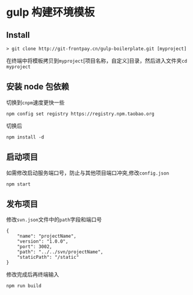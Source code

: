 # gulp 构建环境模板

## Install

```
> git clone http://git-frontpay.cn/gulp-boilerplate.git [myproject]
```

在终端中将模板拷贝到`myproject`[项目名称，自定义]目录，然后进入文件夹`cd myproject`

## 安装 node 包依赖

切换到`cnpm`速度更快一些

```
npm config set registry https://registry.npm.taobao.org
```

切换后

```
npm install -d
```

## 启动项目

如需修改启动服务端口号，防止与其他项目端口冲突,修改`config.json`

```
npm start
```

## 发布项目

修改`svn.json`文件中的`path`字段和端口号

```
{
	"name": "projectName",
	"version": "1.0.0",
	"port": 3002,
	"path": "../../svn/projectName",
	"staticPath": "/static"
}
```


修改完成后再终端输入

```
npm run build
```